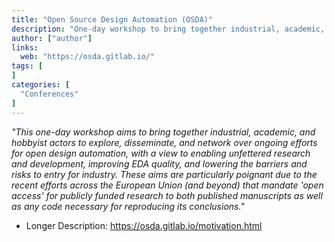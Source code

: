 ```yaml
---
title: "Open Source Design Automation (OSDA)"
description: "One-day workshop to bring together industrial, academic, and hobbyist actors to explore, disseminate, and network over ongoing efforts for open design automation"
author: ["author"]
links:
  web: "https://osda.gitlab.io/"
tags: [
]
categories: [
  "Conferences"
]
---
```


*"This one-day workshop aims to bring together industrial, academic, and hobbyist actors to explore, disseminate, and network over ongoing efforts for open design automation, with a view to enabling unfettered research and development, improving EDA quality, and lowering the barriers and risks to entry for industry. These aims are particularly poignant due to the recent efforts across the European Union (and beyond) that mandate 'open access' for publicly funded research to both published manuscripts as well as any code necessary for reproducing its conclusions."*

<!--more-->

- Longer Description: https://osda.gitlab.io/motivation.html

